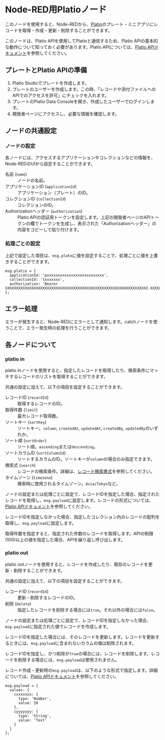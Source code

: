 Node-RED用Platioノード
======================

このノードを使用すると、Node-REDから、[Platio](https://plat.io/)のプレート・ミニアプリにレコードを取得・作成・更新・削除することができます。

このノードは、Platio APIを使用してPlatioと通信するため、Platio APIの基本的な動作について知っておく必要があります。Platio APIについては、[Platio APIドキュメント](https://doc.plat.io/ja/)を参照してください。


プレートとPlatio APIの準備
--------------------------

1. Platio Studioでプレートを作成します。
2. プレートのユーザーを作成します。この時、「レコードや添付ファイルへのAPIでのアクセスを許可」にチェックを入れます。
3. プレートのPlatio Data Consoleを開き、作成したユーザーでログインします。
4. 開発者ページにアクセスし、必要な情報を確認します。


ノードの共通設定
----------------

### ノードの設定

各ノードには、アクセスするアプリケーションやコレクションなどの情報を、Node-REDのUIから設定することができます。

<dl>
  <dt>名前 (<code>name</code>)</dt>
  <dd>ノードの名前。</dd>
  <dt>アプリケーションID (<code>applicationId</code>)</dt>
  <dd>アプリケーション（プレート）のID。</dd>
  <dt>コレクションID (<code>collectionId</code>)</dt>
  <dd>コレクションのID。</dd>
  <dt>Authorizationヘッダー (<code>authorization</code>)</dt>
  <dd>Platio APIの認証用トークンを設定します。上記の開発者ページのAPIトークンの欄でトークンを生成し、表示された「Authorizationヘッダー」の内容をコピーして貼り付けます。</dd>
</dl>

### 処理ごとの設定

上記で設定した項目は、`msg.plate`に値を設定することで、処理ごとに値を上書きすることができます。

```
msg.platio = {
  applicationId: 'pxxxxxxxxxxxxxxxxxxxxxxxxxx',
  collectionId: 'txxxxxxx',
  authorization: 'Bearer XXXXXXXXXXXXXXXXXXXXXXXXXXXXXXXXXXXXXXXXXXXXXXXXXXXXXXXXXXXXXXXXX.XXXXXXXXXXXXXXXXXXXXXXXXXXXXXXXXXXXXXXXXXXXXXXXXXXXXXXXXXXXXXXXXXXXXXXXXXXXXXXXXXXXXXXXXXXXXXXXXXXXXXXXXXXXXXXXXXXXXXXXXXXXXXXXXXXXXXXXXXXXXXXXXXXXXXXXXXXXXXXXXXXXXXXXXXXXXXXXXXXXXXXXXXXXXXXXXXXXXXXXXXXXXXXXXXXXXXXXXXXXXXXXXXXXXXXXXXXXXXXXXXXXXXXXXXXXXXXXX'
};
```


エラー処理
------------

エラーが発生すると、Node-REDにエラーとして通知します。catchノードを使うことで、エラー発生時の処理を行うことができます。


各ノードについて
----------------

### platio in

platio inノードを使用すると、指定したレコードを取得したり、検索条件にマッチするレコードのリストを取得することができます。

共通の設定に加えて、以下の項目を設定することができます。

<dl>
  <dt>レコードID (<code>recordId</code>)</dt>
  <dd>取得するレコードのID。</dd>
  <dt>取得件数 (<code>limit</code>)</dt>
  <dd>最大レコード取得数。</dd>
  <dt>ソートキー (<code>sortKey</code>)</dt>
  <dd>ソートキー。<code>column</code>, <code>createdAt</code>, <code>updatedAt</code>, <code>createdBy</code>, <code>updatedBy</code>のいずれか。</dd>
  <dt>ソート順 (<code>sortOrder</code>)</dt>
  <dd>ソート順。<code>ascending</code>または<code>descending</code>。</dd>
  <dt>ソートカラムID (<code>sortColumnId</code>)</dt>
  <dd>ソートするカラムのID。ソートキーが<code>column</code>の場合のみ指定できます。</dd>
  <dt>検索式 (<code>search</code>)</dt>
  <dd>レコードの検索条件。詳細は、<a href="http://doc.plat.io/api/ja/search.html">レコード検索書式</a>を参照してください。</dd>
  <dt>タイムゾーン (<code>timezone</code>)</dt>
  <dd>検索時に使用されるタイムゾーン。<code>Asia/Tokyo</code>など。</dd>
</dl>

ノードの設定または処理ごとに設定で、レコードIDを指定した場合、指定されたレコードを取得し、`msg.payload`に設定します。レコードの形式については、[Platio APIドキュメント](https://doc.plat.io/ja/)を参照してください。

レコードIDを指定しなかった場合、指定したコレクション内のレコードの配列を取得し、`msg.payload`に設定します。

取得件数を指定すると、指定された件数のレコードを取得します。APIの制限(100)以上の値を指定した場合、APIを繰り返し呼び出します。

### platio out

platio outノードを使用すると、レコードを作成したり、既存のレコードを更新・削除することができます。

共通の設定に加えて、以下の項目を設定することができます。

<dl>
  <dt>レコードID (<code>recordId</code>)</dt>
  <dd>更新・削除するレコードのID。</dd>
  <dt>削除 (<code>delete</code>)</dt>
  <dd>指定したレコードを削除する場合には<code>true</code>。それ以外の場合には<code>false</code>。</dd>
</dl>

ノードの設定または処理ごとに設定で、レコードIDを指定しなかった場合、`msg.payload`に指定された値でレコードを作成します。

レコードIDを指定した場合には、そのレコードを更新します。レコードを更新するときには、`msg.payload`に含まれないカラムの値は削除されます。

レコードIDを指定し、かつ削除が`true`の場合には、レコードを削除します。レコードを削除する場合には、`msg.payload`は使用されません。

レコード作成・更新時の`msg.payload`は、以下のような形式で指定します。詳細については、[Platio APIドキュメント](https://doc.plat.io/ja/)を参照してください。

```
msg.payload = {
  values: {
    cxxxxxxx: {
      type: 'Number',
      value: 20
    },
    cyyyyyyy: {
      type: 'String',
      value: 'Text'
    }
  }
};
```
